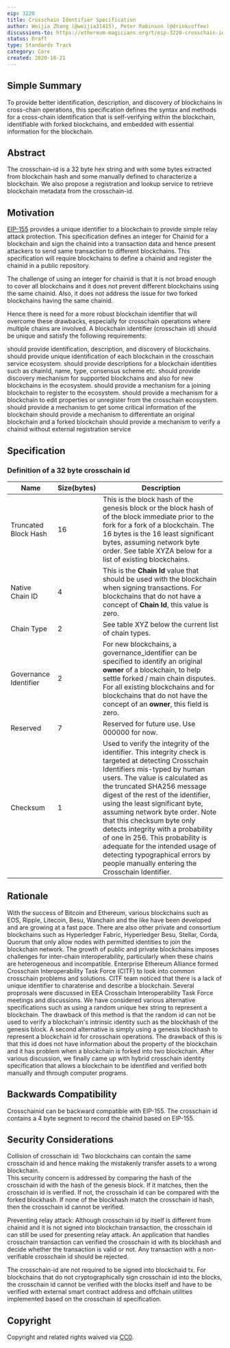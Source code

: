 ```yaml
---
eip: 3220
title: Crosschain Identifier Specification
author: Weijia Zhang (@weijia31415), Peter Robinson (@drinkcoffee)
discussions-to: https://ethereum-magicians.org/t/eip-3220-crosschain-id-specification/5446
status: Draft
type: Standards Track
category: Core
created: 2020-10-21
---
```


## Simple Summary

To provide better identification, description, and discovery of blockchains in cross-chain operations, this specification defines the syntax and methods for a cross-chain identification that is self-verifying within the blockchain, identifiable with forked blockchains, and embedded with essential information for the blockchain.

## Abstract

The crosschain-id is a 32 byte hex string and with some bytes extracted from blockchain hash and some manually defined to characterize a blockchain.
We also propose a registration and lookup service to retrieve blockchain metadata from the crosschain-id.

## Motivation

[EIP-155](./eip-155.md) provides a unique identifier to a blockchain to provide simple relay attack protection.  This specification defines an integer for Chainid for a blockchain and sign the chainid into a transaction data and hence present attackers to send same transaction to different blockchains. This specification will require blockchains to define a chainid and register the chainid in a public repository.

The challenge of using an integer for chainid is that it is not broad enough to cover all blockchains and it does not prevent different blockchains using the same chainid.  Also, it does not address the issue for two forked blockchains having the same chainid.

Hence there is need for a more robust blockchain identifier that will overcome these drawbacks, especially for crosschain operations where multiple chains are involved. A blockchain identifier (crosschain id) should be unique and satisfy the following requirements:

should provide identification, description, and discovery of blockchains.
should provide unique identification of each blockchain in the crosschain service ecosystem.
should provide descriptions for a blockchain identities such as chainId, name, type, consensus scheme etc.
should provide discovery mechanism for supported blockchains and also for new blockchains in the ecosystem.
should provide a mechanism for a joining blockchain to register to the ecosystem.
should provide a mechanism for a blockchain to edit properties or unregister from the crosschain ecosystem.
should provide a mechanism to get some critical information of the blockchain
should provide a mechanism to differentiate an original blockchain and a forked blockchain
should provide a mechanism to verify a chainid without external registration service

## Specification

### Definition of a 32 byte crosschain id

| Name          | Size(bytes) | Description |
|---------------|-------------|-------------|
| Truncated Block Hash | 16 | This is the block hash of the genesis block or the block hash of of the block immediate prior to the fork for a fork of a blockchain. The 16 bytes is the 16 least significant bytes, assuming network byte order. See table XYZA below for a list of existing blockchains. |
|Native Chain ID| 4 | This is the **Chain Id** value that should be used with the blockchain when signing transactions. For blockchains that do not have a concept of **Chain Id**, this value is zero.|
|Chain Type| 2 |  See table XYZ below the current list of chain types. |
| Governance Identifier | 2 |  For new blockchains, a governance_identifier can be specified to identify an original **owner** of a blockchain, to help settle forked / main chain disputes. For all existing blockchains and for blockchains that do not have the concept of an **owner**, this field is zero. |
| Reserved | 7 | Reserved for future use. Use 000000 for now. |
| Checksum | 1 | Used to verify the integrity of the identifier. This integrity check is targeted at detecting Crosschain Identifiers mis-typed by human users. The value is calculated as the truncated SHA256 message digest of the rest of the identifier, using the least significant byte, assuming network byte order. Note that this checksum byte only detects integrity with a probability of one in 256. This probability is adequate for the intended usage of detecting typographical errors by people manually entering the Crosschain Identifier. |


## Rationale

With the success of Bitcoin and Ethereum, various blockchains such as EOS, Ripple, Litecoin, Besu, Wanchain and the like have been developed and are growing at a fast pace.  There are also other private and consortium blockchains such as Hyperledger Fabric, Hyperledger Besu, Stellar, Corda, Quorum that only allow nodes with permitted identities to join the blockchain network.  The growth of public and private blockchains imposes
challenges for inter-chain interoperability, particularly when these chains are
heterogeneous and incompatible.
Enterprise Ethereum Alliance formed Crosschain Interoperability Task Force (CITF) to look into common crosschain problems and solutions. CITF team noticed that there is a lack of unique identifier to charaterise and describe a blockchain. Several proprosals were discussed in EEA Crosschain Interoperability Task Force meetings and discussions.  We have considered various alternative specifications such as using a random unique hex string to represent a blockchain.  The drawback of this method is that the random id can not be used to verify a blockchain's intrinsic identity such as the blockhash of the genesis block.  A second alternative is simply using a genesis blockhash to represent a blockchain id for crosschain operations.  The drawback of this is that this id does not have information about the property of the blockchain and it has problem when a blockchain is forked into two blockchain.  After various discussion, we finally came up with hybrid crosschain identity specification that allows a blockchain to be identified and verified both manually and through computer programs.

## Backwards Compatibility

Crosschainid can be backward compatible with EIP-155.  The crosschain id contains a 4 byte segment to record the chainid based on EIP-155.

## Security Considerations

Collision of crosschain id:  Two blockchains can contain the same crosschain id and hence making the mistakenly transfer assets to a wrong blockchain.  
This security concern is addressed by comparing the hash of the crosschain id with the hash of the genesis block.  If it matches, then the crosschain id is verified.  If not, the crosschain id can be compared with the forked blockhash.  If none of the blockhash match the crosschain id hash, then the crosschain id cannot be verified.

Preventing relay attack: Although crosschain id by itself is different from chainid and it is not signed into blockchain transaction, the crosschain id can still be used for presenting relay attack. An application that handles crosschain transaction can verified the crosschain id with its blockhash and decide whether the transaction is valid or not. Any transaction with a non-verifiable crosschain id should be rejected.

The crosschain-id are not required to be signed into blockchaid tx.
For blockchains that do not cryptographically sign crosschain id into the blocks, the crosschain id cannot be verified with the blocks itself and have to be verified with external smart contract address and offchain utilities implemented based on the crosschain id specification.

## Copyright

Copyright and related rights waived via [CC0](https://creativecommons.org/publicdomain/zero/1.0/).
